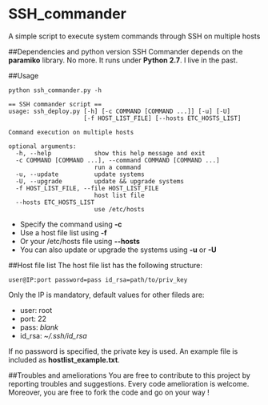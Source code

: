 # SSH_commander
A simple script to execute system commands through SSH on multiple hosts

##Dependencies and python version
SSH Commander depends on the **paramiko** library. No more.
It runs under **Python 2.7**. I live in the past.

##Usage
```
python ssh_commander.py -h

== SSH commander script ==
usage: ssh_deploy.py [-h] [-c COMMAND [COMMAND ...]] [-u] [-U]
                     [-f HOST_LIST_FILE] [--hosts ETC_HOSTS_LIST]

Command execution on multiple hosts

optional arguments:
  -h, --help            show this help message and exit
  -c COMMAND [COMMAND ...], --command COMMAND [COMMAND ...]
                        run a command
  -u, --update          update systems
  -U, --upgrade         update && upgrade systems
  -f HOST_LIST_FILE, --file HOST_LIST_FILE
                        host list file
  --hosts ETC_HOSTS_LIST
                        use /etc/hosts
```
+ Specify the command using **-c**
+ Use a host file list using **-f**
+ Or your /etc/hosts file using **--hosts**
+ You can also update or upgrade the systems using **-u** or **-U**

##Host file list
The host file list has the following structure:
```
user@IP:port password=pass id_rsa=path/to/priv_key
```
Only the IP is mandatory, default values for other fileds are:
+ user: root
+ port: 22
+ pass: *blank*
+ id_rsa: *~/.ssh/id_rsa*

If no password is specified, the private key is used.
An example file is included as **hostlist_example.txt**.

##Troubles and ameliorations
You are free to contribute to this project by reporting troubles and suggestions.
Every code amelioration is welcome.
Moreover, you are free to fork the code and go on your way !
